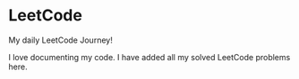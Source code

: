 # LeetCode
My daily LeetCode Journey!

I love documenting my code. I have added all my solved LeetCode problems here.
